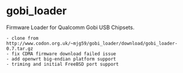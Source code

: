 gobi_loader
===========

Firmware Loader for Qualcomm Gobi USB Chipsets.

	- clone from http://www.codon.org.uk/~mjg59/gobi_loader/download/gobi_loader-0.7.tar.gz
	- fix CDMA firmware download failed issue
	- add openwrt big-endian platform support
	- triming and initial FreeBSD port support 
